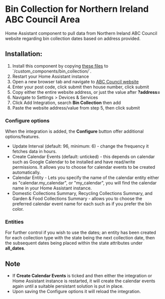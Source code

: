 # Bin Collection for Northern Ireland ABC Council Area

Home Assistant component to pull data from Northern Ireland ABC Council website regarding bin collection dates based on address provided.

## Installation:

1. Install this component by copying [these files]([https://github.com/custom-components/sensor.sonarr_upcoming_media/tree/master/custom_components/sonarr_upcoming_media](https://github.com/jordanhinks/bin_collection/tree/main/custom_components/bin_collection)) to `/custom_components/bin_collection/`.
2. Restart your Home Assistant instance
3. Open a new browser tab and navigate to [ABC Council website](https://www.armaghbanbridgecraigavon.gov.uk/resident/when-is-my-bin-day/)
4. Enter your post code, click submit then house number, click submit
5. Copy either the entire website address, or just the value after **?address=**
6. Navigate to Settings > Devices & Services
7. Click Add Integration, search **Bin Collection** then add
8. Paste the website address/value from step 5, then click submit

### Configure options

When the integration is added, the **Configure** button offer additional options/features.

- Update Interval (default: 96, minimum: 6) - change the frequency it fetches data in hours.
- Create Calendar Events (default: unticked) - this depends on calendar such as Google Calendar to be installed and have read/write permissions. It allows you to choose for calendar events to be created automatically.
- Calendar Entity - Lets you specify the name of the calendar entity either as "calendar.my_calendar", or "my_calendar", you will find the calendar name in your Home Assistant instance.
- Domestic Collections Summary, Recycling Collections Summary, and Garden & Food Collections Summary - allows you to choose the preferred calendar event name for each such as if you prefer the bin color.

### Entities

For further control if you wish to use the dates; an entity has been created for each collection type with the state being the next collection date, then the subsequent dates being placed within the state attributes under **all_dates**.

## Note

- If **Create Calendar Events** is ticked and then either the integration or Home Assistant instance is restarted, it will create the calendar events again until a suitable persistant solution is put in place.
- Upon saving the Configure options it will reload the integration.
